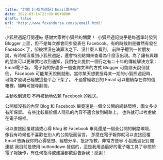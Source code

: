 ```yaml
---
title: "訂閱【小狐熊週記】Email電子報"
date: 2022-03-14T23:09:00+0800
draft: false
url: "http://www.foxandursa.com/p/email.html"
---
```


小狐熊週記訂閱連結
感謝大家對小狐熊的關愛！ 
小狐熊週記幾乎是每週準時發到 Blogger 上面，但不是每次都會同步發表在 Facebook。有的時候則是雖然有發在 Facebook 了，卻被埋沒在演算法之下、沒什麼人看到。
前陣子聽到一位朋友說，有時候沒看到小狐熊週記，還會特別點開來查看為什麼沒出現。為了讓有興趣的朋友可以更確實地收到通知，我們在此提供一個行之有二十年的傳統解決方案：Email電子報。
電子報的好處多一個查詢文章的方式
Blogger 可能哪天說倒就倒， Facebook 可能某天說刪就刪。當你某天想要搜尋某一期的小狐熊週記時，可能才發現已經被這些平台下架了。
不過曾經收到的 Email 可以繼續存在你的信箱裡，隨時可搜尋翻閱。

主動收到通知
不再被動地依賴 Facebook 的推送。

公開版沒有的內容
Blog 和 Facebook 畢竟還是一個全公開的網路環境，圖文多少有所保留。
有些比較屬於個人隱私的內容不適合放到網路上。
也許就可以考慮放在電子報裡。

可以直接回覆建議或心得
Blog 和 Facebook 畢竟還是一個全公開的網路環境，
像我有時候也不喜歡在別人的公開版面留言。
那麼在電子報你就可以直接回覆 Email 告訴我你的心得感想、經驗分享、批評指教，非常方便😆
小狐熊週記訂閱連結
我目前是使用 buttondown 發信的，這是我用過最好的電子報工具了😆關於電子報操作，有任何指導或建議都歡迎告訴我！感謝！

